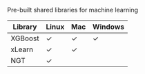 Pre-built shared libraries for machine learning

Library | Linux | Mac | Windows
--- | --- | --- | ---
XGBoost | ✓ | ✓ | ✓
xLearn | ✓ | ✓ |
NGT | ✓ | |
